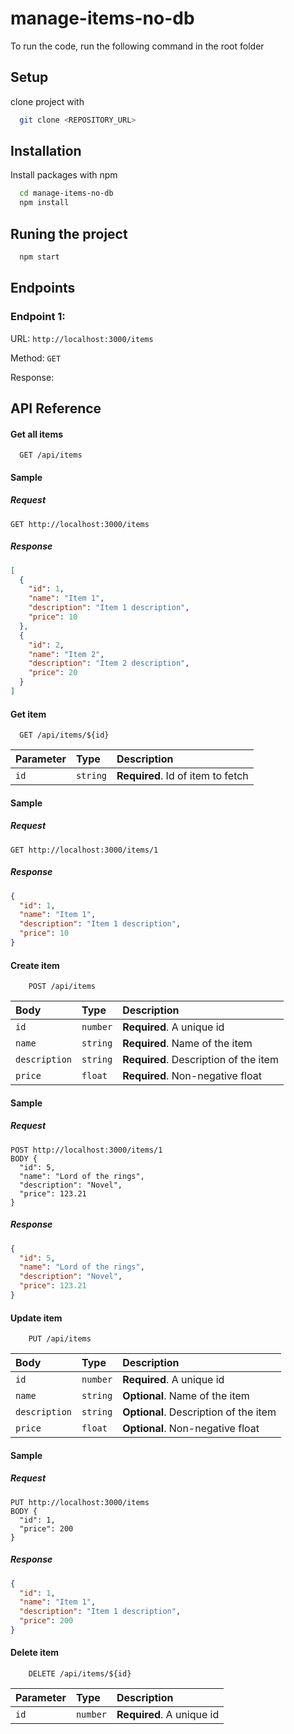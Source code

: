 # manage-items-no-db

To run the code, run the following command in the root folder


## Setup
clone project with
```bash
  git clone <REPOSITORY_URL>
```
## Installation

Install packages with npm

```bash
  cd manage-items-no-db
  npm install
```

## Runing the project

```bash
  npm start
```


## Endpoints

### Endpoint 1: 
URL: `http://localhost:3000/items`

Method: `GET`

Response:


## API Reference

#### Get all items

```http
  GET /api/items
```
#### Sample
##### Request
```request
GET http://localhost:3000/items
```
##### Response
```json
[
  {
    "id": 1,
    "name": "Item 1",
    "description": "Item 1 description",
    "price": 10
  },
  {
    "id": 2,
    "name": "Item 2",
    "description": "Item 2 description",
    "price": 20
  }
]
```

#### Get item

```http
  GET /api/items/${id}
```

| Parameter | Type     | Description                       |
| :-------- | :------- | :-------------------------------- |
| `id`      | `string` | **Required**. Id of item to fetch |

#### Sample
##### Request
```request
GET http://localhost:3000/items/1
```
##### Response
```json
{
  "id": 1,
  "name": "Item 1",
  "description": "Item 1 description",
  "price": 10
}
```

#### Create item

```http
    POST /api/items
```


| Body | Type     | Description                |
| :-------- | :------- | :------------------------- |
| `id` | `number` | **Required**. A unique id |
| `name` | `string` | **Required**. Name of the item |
| `description` | `string` | **Required**. Description of the item |
| `price` | `float` | **Required**. Non-negative float |

#### Sample
##### Request
```request
POST http://localhost:3000/items/1
BODY {
  "id": 5,
  "name": "Lord of the rings",
  "description": "Novel",
  "price": 123.21
}
```
##### Response
```json
{
  "id": 5,
  "name": "Lord of the rings",
  "description": "Novel",
  "price": 123.21
}
```

#### Update item

```http
    PUT /api/items
```


| Body | Type     | Description                |
| :-------- | :------- | :------------------------- |
| `id` | `number` | **Required**. A unique id |
| `name` | `string` | **Optional**. Name of the item |
| `description` | `string` | **Optional**. Description of the item |
| `price` | `float` | **Optional**. Non-negative float |

#### Sample
##### Request
```request
PUT http://localhost:3000/items
BODY {
  "id": 1,
  "price": 200
}
```
##### Response
```json
{
  "id": 1,
  "name": "Item 1",
  "description": "Item 1 description",
  "price": 200
}
```

#### Delete item

```http
    DELETE /api/items/${id}
```


| Parameter | Type     | Description                |
| :-------- | :------- | :------------------------- |
| `id` | `number` | **Required**. A unique id |
